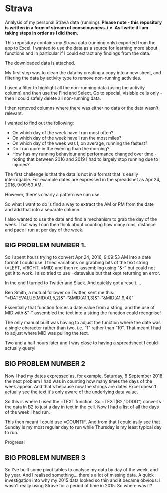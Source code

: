 # Strava
Analysis of my personal Strava data (running). 
**Please note - this repository is written in a form of stream of consciousness. i.e. As I write it I am taking steps in order as I did them.**

This repository contains my Strava data (running only) exported from the app to Excel. I wanted to use the data as a source for learning more about functions and in particular if I could extract any findings from the data.

The downloaded data is attached. 

My first step was to clean the data by creating a copy into a new sheet, and filtering the data by activity type to remove non-running activities. 

I used a filter to highlight all the non-running data (using the activity column) and then use the Find and Select, Go to special, visisble cells only - then I could safely delete all non-running data. 

I then removed columns where there was either no data or the data wasn't relevant.

I wanted to find out the following:

* On which day of the week have I run most often?
* On which day of the week have I run the most miles?
* On which day of the week was I, on average, running the fastest?
* Do I run more in the evening than the morning?
* How has my running behaviour and performance changed over time - noting that between 2016 and 2019 I had to largely stop running due to injuries?


The first challenge is that the data is not in a format that is easily interrogable. For example dates are expressed in the spreadshet as Apr 24, 2016, 9:09:53 AM. 

However, there's clearly a pattern we can use.

So what I want to do is find a way to extract the AM or PM from the date and add that into a separate column. 

I also wanted to use the date and find a mechanism to grab the day of the week. That way I can then think about counting how many runs, distance and pace I run at per day of the week.

## BIG PROBLEM NUMBER 1.

So I spent hours trying to convert Apr 24, 2016, 9:09:53 AM into a date format I could use. I tried variations on grabbing bits of the text string (=LEFT, =RIGHT, =MID) and then re-assembling using "&-" but could not get it to work. I also tried to use =datevalue but that kept returning an error.

In the end I turned to Twitter and Slack. And quickly got a result....

Ben Smith, a mutual follower on Twitter, sent me this: "=DATEVALUE(MID(A1,5,2)&"-"&MID(A1,1,3)&"-"&MID(A1,9,4))"

Essentially that function forces a date value from a string, and the use of MID with &"-" assembled the text into a string the function could recognise! 

The only manual built was having to adjust the function where the date was a single character rather than two. i.e. "1" rather than "10". That meant I had to adjust where MID was pulling the text.

Two and a half hours later and I was close to having a spreadsheet I could actually query!

## BIG PROBLEM NUMBER 2

Now I had my dates expressed as, for example, Saturday, 8 September 2018 the next problem I had was in counting how many times the days of the week appear. And that's because now the strings are dates Excel doesn't actually see the text it's only aware of the underlying data value.

So this is where I used the =TEXT function. So =TEXT(B2,"DDDD") converts the data in B2 to just a day in text in the cell. Now I had a list of all the days of the week I had run.

This then meant I could use =COUNTIF. And from that I could asily see that Sunday is my most regular day to run while Thursday is my least typical day to run. 

Progress!

## BIG PROBLEM NUMBER 3

So I've built some pivot tables to analyse my data by day of the week, and by year. And I realised something... there's a lot of missing data. A quick investigation into why my 2015 data looked so thin and it became obvious: I wasn't really using Strave for a period of time in 2015. So where was it?

